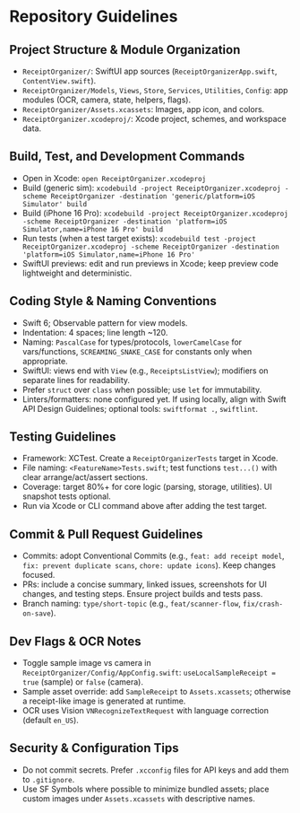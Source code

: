 # Repository Guidelines

## Project Structure & Module Organization
- `ReceiptOrganizer/`: SwiftUI app sources (`ReceiptOrganizerApp.swift`, `ContentView.swift`).
- `ReceiptOrganizer/Models`, `Views`, `Store`, `Services`, `Utilities`, `Config`: app modules (OCR, camera, state, helpers, flags).
- `ReceiptOrganizer/Assets.xcassets`: Images, app icon, and colors.
- `ReceiptOrganizer.xcodeproj/`: Xcode project, schemes, and workspace data.

## Build, Test, and Development Commands
- Open in Xcode: `open ReceiptOrganizer.xcodeproj`
- Build (generic sim): `xcodebuild -project ReceiptOrganizer.xcodeproj -scheme ReceiptOrganizer -destination 'generic/platform=iOS Simulator' build`
- Build (iPhone 16 Pro): `xcodebuild -project ReceiptOrganizer.xcodeproj -scheme ReceiptOrganizer -destination 'platform=iOS Simulator,name=iPhone 16 Pro' build`
- Run tests (when a test target exists): `xcodebuild test -project ReceiptOrganizer.xcodeproj -scheme ReceiptOrganizer -destination 'platform=iOS Simulator,name=iPhone 16 Pro'`
- SwiftUI previews: edit and run previews in Xcode; keep preview code lightweight and deterministic.

## Coding Style & Naming Conventions
- Swift 6; Observable pattern for view models.
- Indentation: 4 spaces; line length ~120.
- Naming: `PascalCase` for types/protocols, `lowerCamelCase` for vars/functions, `SCREAMING_SNAKE_CASE` for constants only when appropriate.
- SwiftUI: views end with `View` (e.g., `ReceiptsListView`); modifiers on separate lines for readability.
- Prefer `struct` over `class` when possible; use `let` for immutability.
- Linters/formatters: none configured yet. If using locally, align with Swift API Design Guidelines; optional tools: `swiftformat .`, `swiftlint`.

## Testing Guidelines
- Framework: XCTest. Create a `ReceiptOrganizerTests` target in Xcode.
- File naming: `<FeatureName>Tests.swift`; test functions `test...()` with clear arrange/act/assert sections.
- Coverage: target 80%+ for core logic (parsing, storage, utilities). UI snapshot tests optional.
- Run via Xcode or CLI command above after adding the test target.

## Commit & Pull Request Guidelines
- Commits: adopt Conventional Commits (e.g., `feat: add receipt model`, `fix: prevent duplicate scans`, `chore: update icons`). Keep changes focused.
- PRs: include a concise summary, linked issues, screenshots for UI changes, and testing steps. Ensure project builds and tests pass.
- Branch naming: `type/short-topic` (e.g., `feat/scanner-flow`, `fix/crash-on-save`).

## Dev Flags & OCR Notes
- Toggle sample image vs camera in `ReceiptOrganizer/Config/AppConfig.swift`: `useLocalSampleReceipt = true` (sample) or `false` (camera).
- Sample asset override: add `SampleReceipt` to `Assets.xcassets`; otherwise a receipt-like image is generated at runtime.
- OCR uses Vision `VNRecognizeTextRequest` with language correction (default `en_US`).

## Security & Configuration Tips
- Do not commit secrets. Prefer `.xcconfig` files for API keys and add them to `.gitignore`.
- Use SF Symbols where possible to minimize bundled assets; place custom images under `Assets.xcassets` with descriptive names.
